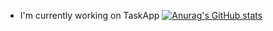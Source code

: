 
- I'm currently working on TaskApp
[![Anurag's GitHub stats](https://github-readme-stats.vercel.app/api?username=Mirehiko)](https://github.com/anuraghazra/github-readme-stats)
<!--
**Mirehiko/Mirehiko** is a ✨ _special_ ✨ repository because its `README.md` (this file) appears on your GitHub profile.

Here are some ideas to get you started:

- 🔭 I’m currently working on ...
- 🌱 I’m currently learning ...
- 👯 I’m looking to collaborate on ...
- 🤔 I’m looking for help with ...
- 💬 Ask me about ...
- 📫 How to reach me: ...
- 😄 Pronouns: ...
- ⚡ Fun fact: ...
-->
